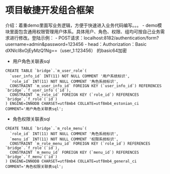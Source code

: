 # 项目敏捷开发组合框架
介绍：着重demo里面写业务逻辑，方便于快速进入业务代码编写。。。
      - demo模块里面包含通用权限管理用户体系。具体用户、角色、权限、组均可按自己业务需求进行修改。登陆示例：
      - POST请求：localhost:8182/authentication/form?username=admin&password=123456 
        - head：Authorization：Basic dXNlcl8xOjEyMzQ1Ng==（user_1:123456） 的basic64加密

- 用户角色关联表sql
```
CREATE TABLE `bridge`.`m_user_role`(  
  `user_info_id` INT(11) NOT NULL COMMENT '用户系统标识',
  `role_id` INT(11) NOT NULL COMMENT '角色系统标识',
  CONSTRAINT `m_user_info_id` FOREIGN KEY (`user_info_id`) REFERENCES `bridge`.`f_user_info`(`id`),
  CONSTRAINT `m_role_id` FOREIGN KEY (`role_id`) REFERENCES `bridge`.`f_role`(`id`)
) ENGINE=INNODB CHARSET=utf8mb4 COLLATE=utf8mb4_estonian_ci
COMMENT='用户角色关联表sql';

```

- 角色权限关联表sql
````
CREATE TABLE `bridge`.`m_role_menu`(  
  `role_id` INT(11) NOT NULL COMMENT '角色系统标识',
  `menu_id` INT(11) NOT NULL COMMENT '权限系统标识',
  CONSTRAINT `m_role_menu_id` FOREIGN KEY (`role_id`) REFERENCES `bridge`.`f_role`(`id`),
  CONSTRAINT `m_menu_id` FOREIGN KEY (`menu_id`) REFERENCES `bridge`.`f_menu`(`id`)
) ENGINE=INNODB CHARSET=utf8mb4 COLLATE=utf8mb4_general_ci
COMMENT='角色权限关联表sql';
````
